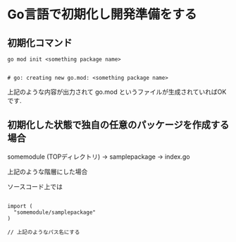 # Go言語で初期化し開発準備をする



## 初期化コマンド

```
go mod init <something package name>


# go: creating new go.mod: <something package name>

```

上記のような内容が出力されて
go.mod というファイルが生成されていればOKです.


## 初期化した状態で独自の任意のパッケージを作成する場合


somemodule (TOPディレクトリ)
  -> samplepackage
    -> index.go

上記のような階層にした場合

ソースコード上では

```

import (
  "somemodule/samplepackage"
)

// 上記のようなパス名にする

```
